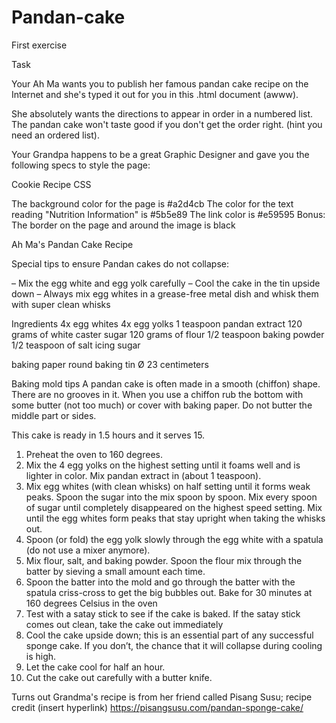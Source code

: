 # Pandan-cake
First exercise

Task

Your Ah Ma wants you to publish her famous pandan cake recipe on the Internet and she's typed it out for you in this .html document (awww).

She absolutely wants the directions to appear in order in a numbered list. The pandan cake won't taste good if you don't get the order right. (hint you need an ordered list).

Your Grandpa happens to be a great Graphic Designer and gave you the following specs to style the page:

Cookie Recipe CSS

The background color for the page is 	#a2d4cb
The color for the text reading "Nutrition Information" is #5b5e89
The link color is #e59595
Bonus: The border on the page and around the image is black

Ah Ma's Pandan Cake Recipe

Special tips to ensure Pandan cakes do not collapse:

– Mix the egg white and egg yolk carefully
– Cool the cake in the tin upside down
– Always mix egg whites in a grease-free metal dish and whisk them with super clean whisks


Ingredients
4x egg whites
4x egg yolks
1 teaspoon pandan extract
120 grams of white caster sugar
120 grams of flour
1/2 teaspoon baking powder
1/2 teaspoon of salt
icing sugar

baking paper
round baking tin Ø 23 centimeters


Baking mold tips
A pandan cake is often made in a smooth (chiffon) shape. There are no grooves in it. When you use a chiffon rub the bottom with some butter (not too much) or cover with baking paper. Do not butter the middle part or sides.

This cake is ready in 1.5 hours and it serves 15.

1) Preheat the oven to 160 degrees.
2) Mix the 4 egg yolks on the highest setting until it foams well and is lighter in color. Mix pandan extract in (about 1 teaspoon).
3) Mix egg whites (with clean whisks) on half setting until it forms weak peaks. Spoon the sugar into the mix spoon by spoon. Mix every spoon of sugar until completely disappeared on the highest speed setting. Mix until the egg whites form peaks that stay upright when taking the whisks out.
4) Spoon (or fold) the egg yolk slowly through the egg white with a spatula (do not use a mixer anymore).
5) Mix flour, salt, and baking powder. Spoon the flour mix through the batter by sieving a small amount each time.
6) Spoon the batter into the mold and go through the batter with the spatula criss-cross to get the big bubbles out. Bake for 30 minutes at 160 degrees Celsius in the oven
7) Test with a satay stick to see if the cake is baked. If the satay stick comes out clean, take the cake out immediately
8) Cool the cake upside down; this is an essential part of any successful sponge cake. If you don’t, the chance that it will collapse during cooling is high.
9) Let the cake cool for half an hour.
10) Cut the cake out carefully with a butter knife.

Turns out Grandma's recipe is from her friend called Pisang Susu; recipe credit (insert hyperlink) https://pisangsusu.com/pandan-sponge-cake/
